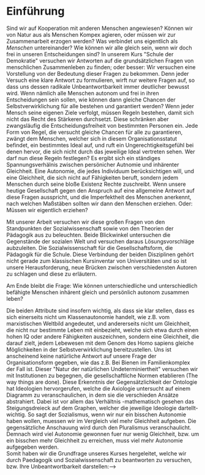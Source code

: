 # Einführung

Sind wir auf Kooperation mit anderen Menschen angewiesen?
Können wir von Natur aus als Menschen Kompex agieren, oder müssen wir zur Zusammenarbeit erzogen werden?
Was verbindet uns eigentlich als *Menschen* untereinander?
Wie können wir alle gleich sein, wenn wir doch frei in unseren Entscheidungen sind?
In unserem Kurs "Schule der Demokratie" versuchen wir Antworten auf die grundsätzlichen Fragen von menschlichen Zusammenleben zu finden; oder besser:
Wir versuchen eine Vorstellung von der Bedeutung dieser Fragen zu bekommen.
Denn jeder Versuch eine klare Antwort zu formulieren, wirft nur weitere Fragen auf, so dass uns dessen radikale Unbeantwortbarkeit immer deutlicher bewusst wird.
Wenn nämlich alle Menschen autonom und frei in ihren Entscheidungen sein sollen, wie können dann gleiche Chancen der Selbstverwirklichung für alle bestehen und garantiert werden?
Wenn jeder Mensch seine eigenen Ziele verfolgt, müssen Regeln bestehen, damit sich nicht das Recht des Stärkeren durchsetzt.
Diese schränken aber zwangsläufig die Entscheidungsfreiheit von bestimmten Personen ein.
Jede Form von Regel, die versucht gleiche Chancen für alle zu garantieren, zwängt dem Menschen, welcher sich in diesem Organisationsstatut befindet, ein bestimmtes Ideal auf, und ruft ein Ungerechtigkeitsgefühl bei denen hervor, die sich nicht durch das jeweilige Ideal vertreten sehen.
Wer darf nun diese Regeln festlegen?
Es ergibt sich ein ständiges Spannungsverhälnis zwischen persönicher Autnomie und inhärenter Gleichheit.
Eine Autonomie, die jedes Individuum berücksichtigen will, und eine Gleichheit, die sich nicht auf Fähigkeiten beruft, sondern jedem Menschen durch seine bloße Existenz Rechte zuschreibt.
Wenn unsere heutige Gesellschaft gegen den Anspruch auf eine allgemeine Antwort auf diese Fragen ausspricht, und die Imperfektheit des Menschen anerkennt, nach welchen Maßstäben sollten wir dann den Menschen erziehen.
Oder: Müssen wir eigentlich erziehen?

Mit unserer Arbeit versuchen wir diese großen Fragen von den Standpunkten der Sozialwissenschaft sowie von den Theorien der Pädagogik aus zu beleuchten.
Beide Blickwinkel untersuchen die Gegenstände der sozialen Welt und versuchen daraus Lösungsvorschläge aubzuleiten.
Die Sozialwissenschaft für die Gesellschaftsform, die Pädagogik für die Schule.
Diese Verbindung der beiden Disziplinen gehört nicht gerade zum klassischen Kursinventar von Universitäten und so ist unsere Herausforderung, neue Brücken zwischen verschiedensten Autoren zu schlagen und diese zu erläutern.

Am Ende bleibt die Frage:
Wie können unterschiedliche und unterschiedlich befähigte Menschen inhärent gleich und persönlich autonom zusammen leben?

<!--Unser Kurs "Schule der Demokratie" befasst sich mit dem Thema Demokratie aus zwei verschiedenen Blickwinkeln: Pädagogik und Sozialwissenschaften.
Diese Kombination gehört nicht zu den klassischen Kursen, die in Universitäten angeboten werden.
Vorab muss deshalb erwähnt werden, dass dieses "Experiment" und unsere Schlüsse stark von der Auswahl der Texte geprägt sind.

In einem Drahtseilakt zwischen persönlicher Autonomie und inhärenter Gleichheit setzen wir uns mit der Frage auseinander: Wie kann und soll Zusammenleben gestaltet sein?

Wenn wir uns Gedanken über unser Zusammenleben machen, stellt die Funktion und Organisation der Kooperation ein grundsätzliches Problem dar.
Relativ selbst erklärend ist die Tatsache, dass Menschen in der Lage sind eine höhere Produktivität zu erzielen, sobald sie sich spezialisieren und im Komplex agieren.
Damit jeder seine eigenen Ziele verfolgen kann, müssen Regeln bestehen, welche jedoch zwangsweise den Handlungsspielraum des Individuums einschränken - ein Widerspruch in sich.
Jede Form von Regel, die versucht, gleiche Chancen für alle zu garantieren, zwängt dem Menschen, welcher sich in diesem Organisationsstatut befindet, jedoch ein bestimmtes Ideal auf und ruft Ungleichheit bei denen hervor, die sich nicht durch das jeweilige Ideal vertreten sehen.
Hieraus ergibt sich der grundsätzliche Gegensatz, aber auch die gegenseitige Bedingtheit von persönlicher Autonomie und inhärenter Gleichheit.

<!-- TODO: MH erklären? -->
Die beiden Attribute sind insofern wichtig, als dass sie klar stellen, dass es sich einerseits nicht um Klassenautonomie handelt, wie z.B. vom marxistischen Weltbild angedeutet, und andererseits nicht um Gleichheit, die nicht nur bestimmte Leben mit einbezieht, welche sich etwa durch einen hohen IQ oder andere Fähigkeiten auszeichnen, sondern eine Gleichheit, die darauf zielt, jedem Lebewesen mit dem Genom des Homo sapiens gleiche Möglichkeiten in der Selbstverwirklichung bereitzustellen.
Uns ist anscheinend keine natürliche Antwort auf unsere Frage der Organisationsform gegeben, wie das z.B. Bei Bienen im Familienkomplex der Fall ist.
Dieser "Natur der natürlichen Undeterminiertheit" versuchen wir mit Institutionen zu begegnen, die gesellschaftliche Normen etablieren (The way things are done).
Diese Erkenntnis der Gegensätzlichkeit der Ontologie hat Ideologien hervorgerufen, welche die Axiologie untersucht auf einem Diagramm zu  veranschaulichen, in dem sie die verschieden Ansätze abstrahiert.
Dabei ist vor allem das Verhältnis -mathematisch gesehen das Steigungsdreieck auf dem Graphen, welcher die jeweilige Ideologie dartellt- wichtig.
So sagt der Sozialismus, wenn wir nur ein bisschen Autonomie haben wollen, muessen wir im Vergleich viel mehr Gleichheit aufgeben.
Die gegensätzliche Anschauung wird durch den Pluralismus veranschaulicht.
Demnach wird viel Autonomie gewonnen fuer nur wenig Gleichheit, bzw. um ein bisschen mehr Gleichheit zu erreichen, muss viel mehr Autonomie aufgegeben werden.  
Somit haben wir die Grundfrage unseres Kurses hergeleitet, welche wir durch Paedagogik und Sozialwissenschaft zu beantworten zu versuchen, bzw. Ihre Unbeantwortbarkeit darstellen:-->
